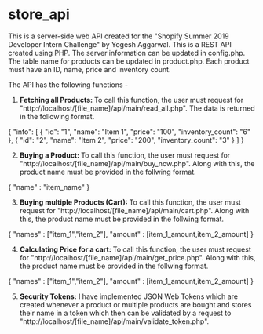 # store_api

This is a server-side web API created for the "Shopify Summer 2019 Developer Intern Challenge" by Yogesh Aggarwal. This is a REST API created using PHP. The server information can be updated in config.php. The table name for products can be updated in product.php. Each product must have an ID, name, price and inventory count. 

The API has the following functions - 

1. <b> Fetching all Products: </b> To call this function, the user must request for "http://localhost/[file_name]/api/main/read_all.php". The data is returned in the following format.

{
    "info": [
        {
            "id": "1",
            "name": "Item 1",
            "price": "100",
            "inventory_count": "6"
        },
        {
            "id": "2",
            "name": "Item 2",
            "price": "200",
            "inventory_count": "3"
        }
    ]
}

  
2. <b> Buying a Product: </b>
  To call this function, the user must request for "http://localhost/[file_name]/api/main/buy_now.php". Along with this, the product name must be provided in the follwing format. 
  
{
	"name" : "item_name"
}		

3. <b> Buying multiple Products (Cart): </b>
  To call this function, the user must request for "http://localhost/[file_name]/api/main/cart.php". Along with this, the product name must be provided in the follwing format. 

{
	"names" : ["item_1","item_2"],
  "amount" : [item_1_amount,item_2_amount]
}		

4. <b> Calculating Price for a cart: </b>
  To call this function, the user must request for "http://localhost/[file_name]/api/main/get_price.php". Along with this, the product name must be provided in the follwing format. 

{
	"names" : ["item_1","item_2"],
  "amount" : [item_1_amount,item_2_amount]
}		

5. <b>Security Tokens:</b> I have implemented JSON Web Tokens which are created whenever a product or multiple products are bought and stores their name in a token which then can be validated by a request to "http://localhost/[file_name]/api/main/validate_token.php".
